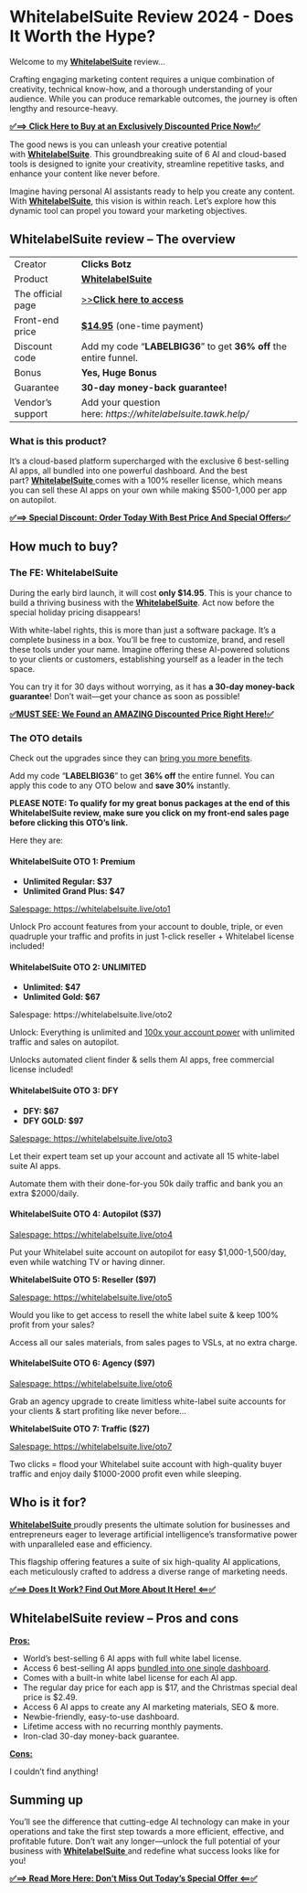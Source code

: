 <h1>WhitelabelSuite Review 2024 - Does It Worth the Hype?</h1>
Welcome to my <strong><a href="https://onlinedigitalmarketing.hashnode.dev/whitelabelsuite-review">WhitelabelSuite</a> </strong>review…

Crafting engaging marketing content requires a unique combination of creativity, technical know-how, and a thorough understanding of your audience. While you can produce remarkable outcomes, the journey is often lengthy and resource-heavy.

<a href="https://warriorplus.com/o2/a/wbdh2xf/0"><strong>✅==&gt; Click Here to Buy at an Exclusively Discounted Price Now!✅</strong></a>

The good news is you can unleash your creative potential with <a href="https://onlinedigitalmarketing.hashnode.dev/whitelabelsuite-review"><strong>WhitelabelSuite</strong></a>. This groundbreaking suite of 6 AI and cloud-based tools is designed to ignite your creativity, streamline repetitive tasks, and enhance your content like never before.

Imagine having personal AI assistants ready to help you create any content. With <a href="https://www.data-medics.com/forum/threads/whitelabelsuite-review-2024-does-it-worth-the-hype.13897/"><strong>WhitelabelSuite</strong></a>, this vision is within reach. Let’s explore how this dynamic tool can propel you toward your marketing objectives.
<div id="ez-toc-container" class="ez-toc-v2_0_71 counter-hierarchy ez-toc-counter ez-toc-light-blue ez-toc-container-direction">
<h2>WhitelabelSuite review – The overview</h2>
<table>
<tbody>
<tr>
<td>Creator</td>
<td><strong><b>Clicks Botz</b></strong></td>
</tr>
<tr>
<td>Product</td>
<td><a href="https://www.data-medics.com/forum/threads/whitelabelsuite-review-2024-does-it-worth-the-hype.13897/"><strong>WhitelabelSuite</strong></a></td>
</tr>
<tr>
<td>The official page</td>
<td><a href="https://warriorplus.com/o2/a/wbdh2xf/0">&gt;&gt;<strong>Click here to access</strong></a></td>
</tr>
<tr>
<td>Front-end price</td>
<td><a href="https://warriorplus.com/o2/a/wbdh2xf/0"><strong>$14.95</strong></a> (one-time payment)</td>
</tr>
<tr>
<td>Discount code</td>
<td>Add my code “<strong>LABELBIG36</strong>” to get <strong>36% off</strong> the entire funnel.</td>
</tr>
<tr>
<td>Bonus</td>
<td><strong>Yes, Huge Bonus</strong></td>
</tr>
<tr>
<td>Guarantee</td>
<td><strong>30-day money-back guarantee!</strong></td>
</tr>
<tr>
<td>Vendor’s support</td>
<td>Add your question here: <em>https://whitelabelsuite.tawk.help/</em></td>
</tr>
</tbody>
</table>
<h3><span id="what_is_this_product" class="ez-toc-section"></span>What is this product?</h3>
It’s a cloud-based platform supercharged with the exclusive 6 best-selling AI apps, all bundled into one powerful dashboard. And the best part? <a href="https://www.data-medics.com/forum/threads/whitelabelsuite-review-2024-does-it-worth-the-hype.13897/"><strong>WhitelabelSuite</strong> </a>comes with a 100% reseller license, which means you can sell these AI apps on your own while making $500-1,000 per app on autopilot.

<a href="https://warriorplus.com/o2/a/wbdh2xf/0"><strong>✅==&gt; Special Discount: Order Today With Best Price And Special Offers✅</strong></a>
<h2>How much to buy?</h2>
<h3><span id="the_fe_whitelabelsuite" class="ez-toc-section"></span>The FE: WhitelabelSuite</h3>
During the early bird launch, it will cost <strong>only $14.95</strong>. This is your chance to build a thriving business with the <a href="https://www.data-medics.com/forum/threads/whitelabelsuite-review-2024-does-it-worth-the-hype.13897/"><strong>WhitelabelSuite</strong></a>. Act now before the special holiday pricing disappears!

With white-label rights, this is more than just a software package. It’s a complete business in a box. You’ll be free to customize, brand, and resell these tools under your name. Imagine offering these AI-powered solutions to your clients or customers, establishing yourself as a leader in the tech space.

You can try it for 30 days without worrying, as it has <strong>a 30-day money-back guarantee</strong>! Don’t wait—get your chance as soon as possible!

<a href="https://warriorplus.com/o2/a/wbdh2xf/0"><strong>✅MUST SEE: We Found an AMAZING Discounted Price Right Here!✅</strong></a>
<h3><span id="the_oto_details" class="ez-toc-section"></span>The OTO details</h3>
Check out the upgrades since they can <a href="https://www.linkedin.com/pulse/whitelabelsuite-review-2024-does-worth-hype-try-with-popchips-aw0ue">bring you more benefits</a>.

Add my code “<strong>LABELBIG36</strong>” to get <strong>36% off</strong> the entire funnel. You can apply this code to any OTO below and <strong>save 30%</strong> instantly.

<strong>PLEASE NOTE: To qualify for my great bonus packages at the end of this WhitelabelSuite review, make sure you click on my front-end sales page before clicking this OTO’s link.</strong>

Here they are:
<h4><b></b><strong><b>WhitelabelSuite OTO </b></strong><b></b><strong><b>1: Premium</b></strong></h4>
<ul>
 	<li><strong>Unlimited Regular: $37</strong></li>
 	<li><strong>Unlimited Grand Plus: $47</strong></li>
</ul>
<a href="https://warriorplus.com/o2/a/wbdh2xf/0">Salespage: https://whitelabelsuite.live/oto1</a>

Unlock Pro account features from your account to double, triple, or even quadruple your traffic and profits in just 1-click reseller + Whitelabel license included!
<h4><b></b><strong><b>WhitelabelSuite OTO </b></strong><b></b><strong><b>2: UNLIMITED</b></strong></h4>
<ul>
 	<li><strong>Unlimited: $47</strong></li>
 	<li><strong>Unlimited Gold: $67</strong></li>
</ul>
Salespage: https://whitelabelsuite.live/oto2

Unlock: Everything is unlimited and <a href="https://www.linkedin.com/pulse/whitelabelsuite-review-2024-does-worth-hype-try-with-popchips-aw0ue">100x your account power</a> with unlimited traffic and sales on autopilot.

Unlocks automated client finder &amp; sells them AI apps, free commercial license included!
<h4><b></b><strong><b>WhitelabelSuite OTO </b></strong><b></b><strong><b>3: DFY</b></strong></h4>
<ul>
 	<li><strong>DFY: $67</strong></li>
 	<li><strong>DFY GOLD: $97</strong></li>
</ul>
<a href="https://warriorplus.com/o2/a/wbdh2xf/0">Salespage: https://whitelabelsuite.live/oto3</a>

Let their expert team set up your account and activate all 15 white-label suite AI apps.

Automate them with their done-for-you 50k daily traffic and bank you an extra $2000/daily.
<h4><b></b><strong><b>WhitelabelSuite OTO </b></strong><b></b><strong><b>4: Autopilot </b></strong><strong><b>(</b></strong><strong><b>$37)</b></strong></h4>
<a href="https://warriorplus.com/o2/a/wbdh2xf/0">Salespage: https://whitelabelsuite.live/oto4</a>

Put your Whitelabel suite account on autopilot for easy $1,000-1,500/day, even while watching TV or having dinner.

<b></b><strong><b>WhitelabelSuite OTO </b></strong><b></b><strong><b>5: Reseller </b></strong><strong><b>(</b></strong><strong><b>$97)</b></strong>

<a href="https://warriorplus.com/o2/a/wbdh2xf/0">Salespage: https://whitelabelsuite.live/oto5</a>

Would you like to get access to resell the white label suite &amp; keep 100% profit from your sales?

Access all our sales materials, from sales pages to VSLs, at no extra charge.
<h4><b></b><strong><b>WhitelabelSuite OTO </b></strong><b></b><strong><b>6: Agency </b></strong><strong><b>(</b></strong><strong><b>$97</b></strong><strong><b>)</b></strong></h4>
<a href="https://warriorplus.com/o2/a/wbdh2xf/0">Salespage: https://whitelabelsuite.live/oto6</a>

Grab an agency upgrade to create limitless white-label suite accounts for your clients &amp; start profiting like never before…

<b></b><strong><b>WhitelabelSuite OTO </b></strong><b></b><strong><b>7: Traffic </b></strong><strong><b>(</b></strong><strong><b>$27</b></strong><strong><b>)</b></strong>

<a href="https://warriorplus.com/o2/a/wbdh2xf/0">Salespage: https://whitelabelsuite.live/oto7</a>

Two clicks = flood your Whitelabel suite account with high-quality buyer traffic and enjoy daily $1000-2000 profit even while sleeping.
<h2><span id="who_is_it_for" class="ez-toc-section"></span>Who is it for?</h2>
<a href="http://hq.yalsa.net/advice/16192/whitelabelsuite-review-2024-does-it-worth-the-hype?"><strong>WhitelabelSuite</strong> </a>proudly presents the ultimate solution for businesses and entrepreneurs eager to leverage artificial intelligence’s transformative power with unparalleled ease and efficiency.

This flagship offering features a suite of six high-quality AI applications, each meticulously crafted to address a diverse range of marketing needs.

<a href="https://warriorplus.com/o2/a/wbdh2xf/0"><strong>✅==&gt; Does It Work? Find Out More About It Here! &lt;==✅</strong></a>
<h2><span id="whitelabelsuite_review_%e2%80%93_pros_and_cons" class="ez-toc-section"></span>WhitelabelSuite review – Pros and cons</h2>
<strong><u>Pros:</u></strong>
<ul>
 	<li>World’s best-selling 6 AI apps with full white label license.</li>
 	<li>Access 6 best-selling AI apps <a href="https://www.linkedin.com/pulse/whitelabelsuite-review-2024-does-worth-hype-try-with-popchips-aw0ue">bundled into one single dashboard</a>.</li>
 	<li>Comes with a built-in white label license for each AI app.</li>
 	<li>The regular day price for each app is $17, and the Christmas special deal price is $2.49.</li>
 	<li>Access 6 AI apps to create any AI marketing materials, SEO &amp; more.</li>
 	<li>Newbie-friendly, easy-to-use dashboard.</li>
 	<li>Lifetime access with no recurring monthly payments.</li>
 	<li>Iron-clad 30-day money-back guarantee.</li>
</ul>
<strong><u>Cons:</u></strong>

I couldn’t find anything!
<h2><span id="summing_up" class="ez-toc-section"></span>Summing up</h2>
You’ll see the difference that cutting-edge AI technology can make in your operations and take the first step towards a more efficient, effective, and profitable future. Don’t wait any longer—unlock the full potential of your business with <a href="https://github.com/OnlineDigitalreview/WhitelabelSuite"><strong>WhitelabelSuite</strong> </a>and redefine what success looks like for you!

<a href="https://warriorplus.com/o2/a/wbdh2xf/0"><strong>✅==&gt; Read More Here: Don’t Miss Out Today’s Special Offer &lt;==✅</strong></a>

</div>
